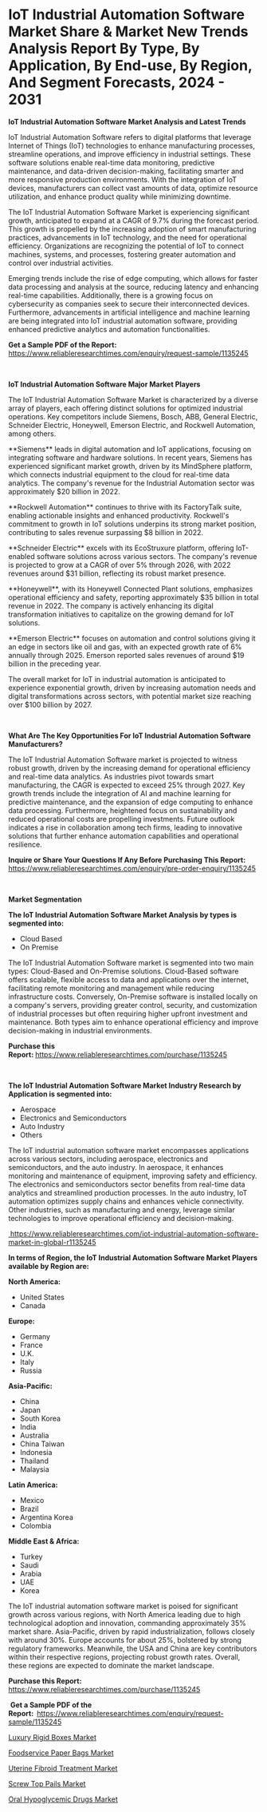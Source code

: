 <p><h1>IoT Industrial Automation Software Market Share & Market New Trends Analysis Report By Type, By Application, By End-use, By Region, And Segment Forecasts, 2024 - 2031</h1></p><p><strong>IoT Industrial Automation Software Market Analysis and Latest Trends</strong></p>
<p><p>IoT Industrial Automation Software refers to digital platforms that leverage Internet of Things (IoT) technologies to enhance manufacturing processes, streamline operations, and improve efficiency in industrial settings. These software solutions enable real-time data monitoring, predictive maintenance, and data-driven decision-making, facilitating smarter and more responsive production environments. With the integration of IoT devices, manufacturers can collect vast amounts of data, optimize resource utilization, and enhance product quality while minimizing downtime.</p><p>The IoT Industrial Automation Software Market is experiencing significant growth, anticipated to expand at a CAGR of 9.7% during the forecast period. This growth is propelled by the increasing adoption of smart manufacturing practices, advancements in IoT technology, and the need for operational efficiency. Organizations are recognizing the potential of IoT to connect machines, systems, and processes, fostering greater automation and control over industrial activities.</p><p>Emerging trends include the rise of edge computing, which allows for faster data processing and analysis at the source, reducing latency and enhancing real-time capabilities. Additionally, there is a growing focus on cybersecurity as companies seek to secure their interconnected devices. Furthermore, advancements in artificial intelligence and machine learning are being integrated into IoT industrial automation software, providing enhanced predictive analytics and automation functionalities.</p></p>
<p><strong>Get a Sample PDF of the Report:&nbsp;</strong> <a href="https://www.reliableresearchtimes.com/enquiry/request-sample/1135245?utm_campaign=1558&utm_medium=2&utm_source=Github&utm_content=ia&utm_term=20122024&utm_id=iot-industrial-automation-software">https://www.reliableresearchtimes.com/enquiry/request-sample/1135245</a></p>
<p>&nbsp;</p>
<p><strong>IoT Industrial Automation Software Major Market Players</strong></p>
<p><p>The IoT Industrial Automation Software Market is characterized by a diverse array of players, each offering distinct solutions for optimized industrial operations. Key competitors include Siemens, Bosch, ABB, General Electric, Schneider Electric, Honeywell, Emerson Electric, and Rockwell Automation, among others.</p><p>**Siemens** leads in digital automation and IoT applications, focusing on integrating software and hardware solutions. In recent years, Siemens has experienced significant market growth, driven by its MindSphere platform, which connects industrial equipment to the cloud for real-time data analytics. The company's revenue for the Industrial Automation sector was approximately $20 billion in 2022.</p><p>**Rockwell Automation** continues to thrive with its FactoryTalk suite, enabling actionable insights and enhanced productivity. Rockwell's commitment to growth in IoT solutions underpins its strong market position, contributing to sales revenue surpassing $8 billion in 2022.</p><p>**Schneider Electric** excels with its EcoStruxure platform, offering IoT-enabled software solutions across various sectors. The company's revenue is projected to grow at a CAGR of over 5% through 2026, with 2022 revenues around $31 billion, reflecting its robust market presence.</p><p>**Honeywell**, with its Honeywell Connected Plant solutions, emphasizes operational efficiency and safety, reporting approximately $35 billion in total revenue in 2022. The company is actively enhancing its digital transformation initiatives to capitalize on the growing demand for IoT solutions.</p><p>**Emerson Electric** focuses on automation and control solutions giving it an edge in sectors like oil and gas, with an expected growth rate of 6% annually through 2025. Emerson reported sales revenues of around $19 billion in the preceding year.</p><p>The overall market for IoT in industrial automation is anticipated to experience exponential growth, driven by increasing automation needs and digital transformations across sectors, with potential market size reaching over $100 billion by 2027.</p></p>
<p>&nbsp;</p>
<p><strong>What Are The Key Opportunities For IoT Industrial Automation Software Manufacturers?</strong></p>
<p><p>The IoT Industrial Automation Software market is projected to witness robust growth, driven by the increasing demand for operational efficiency and real-time data analytics. As industries pivot towards smart manufacturing, the CAGR is expected to exceed 25% through 2027. Key growth trends include the integration of AI and machine learning for predictive maintenance, and the expansion of edge computing to enhance data processing. Furthermore, heightened focus on sustainability and reduced operational costs are propelling investments. Future outlook indicates a rise in collaboration among tech firms, leading to innovative solutions that further enhance automation capabilities and operational resilience.</p></p>
<p><strong>Inquire or Share Your Questions If Any Before Purchasing This Report:</strong> <a href="https://www.reliableresearchtimes.com/enquiry/pre-order-enquiry/1135245?utm_campaign=1558&utm_medium=2&utm_source=Github&utm_content=ia&utm_term=20122024&utm_id=iot-industrial-automation-software">https://www.reliableresearchtimes.com/enquiry/pre-order-enquiry/1135245</a></p>
<p>&nbsp;</p>
<p><strong>Market Segmentation</strong></p>
<p><strong>The IoT Industrial Automation Software Market Analysis by types is segmented into:</strong></p>
<p><ul><li>Cloud Based</li><li>On Premise</li></ul></p>
<p><p>The IoT Industrial Automation Software market is segmented into two main types: Cloud-Based and On-Premise solutions. Cloud-Based software offers scalable, flexible access to data and applications over the internet, facilitating remote monitoring and management while reducing infrastructure costs. Conversely, On-Premise software is installed locally on a company's servers, providing greater control, security, and customization of industrial processes but often requiring higher upfront investment and maintenance. Both types aim to enhance operational efficiency and improve decision-making in industrial environments.</p></p>
<p><strong>Purchase this Report:&nbsp;</strong><a href="https://www.reliableresearchtimes.com/purchase/1135245?utm_campaign=1558&utm_medium=2&utm_source=Github&utm_content=ia&utm_term=20122024&utm_id=iot-industrial-automation-software">https://www.reliableresearchtimes.com/purchase/1135245</a></p>
<p>&nbsp;</p>
<p><strong>The IoT Industrial Automation Software Market Industry Research by Application is segmented into:</strong></p>
<p><ul><li>Aerospace</li><li>Electronics and Semiconductors</li><li>Auto Industry</li><li>Others</li></ul></p>
<p><p>The IoT industrial automation software market encompasses applications across various sectors, including aerospace, electronics and semiconductors, and the auto industry. In aerospace, it enhances monitoring and maintenance of equipment, improving safety and efficiency. The electronics and semiconductors sector benefits from real-time data analytics and streamlined production processes. In the auto industry, IoT automation optimizes supply chains and enhances vehicle connectivity. Other industries, such as manufacturing and energy, leverage similar technologies to improve operational efficiency and decision-making.</p></p>
<p><a href="https://www.reliableresearchtimes.com/iot-industrial-automation-software-market-in-global-r1135245?utm_campaign=1558&utm_medium=2&utm_source=Github&utm_content=ia&utm_term=20122024&utm_id=iot-industrial-automation-software">&nbsp;https://www.reliableresearchtimes.com/iot-industrial-automation-software-market-in-global-r1135245</a></p>
<p><strong>In terms of Region, the IoT Industrial Automation Software Market Players available by Region are:</strong></p>
<p>
    <p> <strong> North America: </strong>
        <ul>
            <li>United States</li>
            <li>Canada</li>
        </ul>
        </p> 
    <p> <strong> Europe: </strong>
        <ul>
            <li>Germany</li>
            <li>France</li>
            <li>U.K.</li>
            <li>Italy</li>
            <li>Russia</li>
        </ul>
        </p> 
    <p> <strong> Asia-Pacific: </strong>
        <ul>
            <li>China</li>
            <li>Japan</li>
            <li>South Korea</li>
            <li>India</li>
            <li>Australia</li>
            <li>China Taiwan</li>
            <li>Indonesia</li>
            <li>Thailand</li>
            <li>Malaysia</li>
        </ul>
        </p> 
    <p> <strong> Latin America: </strong>
        <ul>
            <li>Mexico</li>
            <li>Brazil</li>
            <li>Argentina Korea</li>
            <li>Colombia</li>
        </ul>
        </p> 
    <p> <strong> Middle East & Africa: </strong>
        <ul>
            <li>Turkey</li>
            <li>Saudi</li>
            <li>Arabia</li>
            <li>UAE</li>
            <li>Korea</li>
        </ul>
    </p>
    </p>
<p><p>The IoT industrial automation software market is poised for significant growth across various regions, with North America leading due to high technological adoption and innovation, commanding approximately 35% market share. Asia-Pacific, driven by rapid industrialization, follows closely with around 30%. Europe accounts for about 25%, bolstered by strong regulatory frameworks. Meanwhile, the USA and China are key contributors within their respective regions, projecting robust growth rates. Overall, these regions are expected to dominate the market landscape.</p></p>
<p><strong>Purchase this Report: </strong><a href="https://www.reliableresearchtimes.com/purchase/1135245?utm_campaign=1558&utm_medium=2&utm_source=Github&utm_content=ia&utm_term=20122024&utm_id=iot-industrial-automation-software">https://www.reliableresearchtimes.com/purchase/1135245</a></p>
<p>&nbsp;<strong>Get a Sample PDF of the Report:&nbsp;&nbsp;</strong><a href="https://www.reliableresearchtimes.com/enquiry/request-sample/1135245?utm_campaign=1558&utm_medium=2&utm_source=Github&utm_content=ia&utm_term=20122024&utm_id=iot-industrial-automation-software">https://www.reliableresearchtimes.com/enquiry/request-sample/1135245</a></p>
<p><strong></strong></p>
<p><p><a href="https://www.linkedin.com/pulse/global-luxury-rigid-boxes-market-study-2024-2031-overview-etwve?utm_campaign=1558&utm_medium=2&utm_source=Github&utm_content=ia&utm_term=20122024&utm_id=iot-industrial-automation-software">Luxury Rigid Boxes Market</a></p><p><a href="https://www.linkedin.com/pulse/understanding-supply-demand-dynamics-insights-from-foodservice-h0fnc?utm_campaign=1558&utm_medium=2&utm_source=Github&utm_content=ia&utm_term=20122024&utm_id=iot-industrial-automation-software">Foodservice Paper Bags Market</a></p><p><a href="https://www.linkedin.com/pulse/uterine-fibroid-treatment-market-growth-analysis-2024-2031-2lvae?utm_campaign=1558&utm_medium=2&utm_source=Github&utm_content=ia&utm_term=20122024&utm_id=iot-industrial-automation-software">Uterine Fibroid Treatment Market</a></p><p><a href="https://www.linkedin.com/pulse/exploring-growth-potential-screw-top-pails-market-key-qbgae?utm_campaign=1558&utm_medium=2&utm_source=Github&utm_content=ia&utm_term=20122024&utm_id=iot-industrial-automation-software">Screw Top Pails Market</a></p><p><a href="https://www.linkedin.com/pulse/competitive-intelligence-oral-hypoglycemic-drugs-market-key-z563e?utm_campaign=1558&utm_medium=2&utm_source=Github&utm_content=ia&utm_term=20122024&utm_id=iot-industrial-automation-software">Oral Hypoglycemic Drugs Market</a></p></p>
